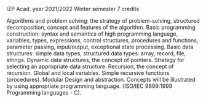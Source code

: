 IZP Acad. year 2021/2022 Winter semester 7 credits

Algorithms and problem solving: the strategy of problem-solving, structured decomposition, concept and features of the algorithm. Basic programming construction: syntax and semantics of high programming language, variables, types, expressions, control structures, procedures and functions, parameter passing, input/output, exceptional state processing. Basic data structures: simple data types, structured data types: array, record, file, strings. Dynamic data structures, the concept of pointers. Strategy for selecting an appropriate data structure. Recursion, the concept of recursion. Global and local variables. Simple recursive functions (procedures). Modular Design and abstraction. Concepts will be illustrated by using appropriate programming language. (ISO/IEC 9899:1999 Programming languages - C).